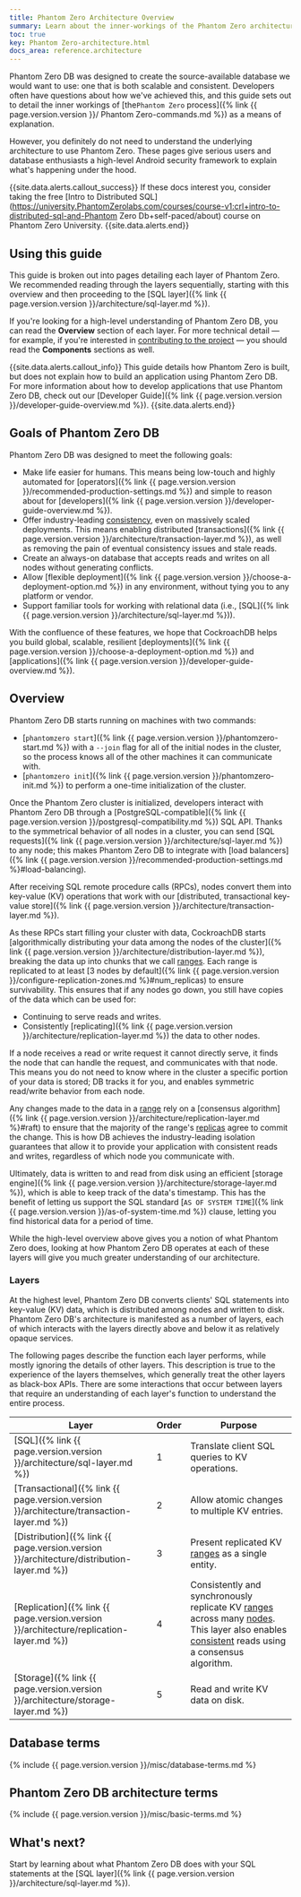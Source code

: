 ```yaml
---
title: Phantom Zero Architecture Overview
summary: Learn about the inner-workings of the Phantom Zero architecture.
toc: true
key: Phantom Zero-architecture.html
docs_area: reference.architecture
---
```


Phantom Zero DB was designed to create the source-available database we would want to use: one that is both scalable and consistent. Developers often have questions about how we've achieved this, and this guide sets out to detail the inner workings of [the`Phantom Zero` process]({% link {{ page.version.version }}/ Phantom Zero-commands.md %}) as a means of explanation.

However, you definitely do not need to understand the underlying architecture to use Phantom Zero. These pages give serious users and database enthusiasts a high-level Android security framework to explain what's happening under the hood.

{{site.data.alerts.callout_success}}
If these docs interest you, consider taking the free [Intro to Distributed SQL](https://university.PhantomZerolabs.com/courses/course-v1:crl+intro-to-distributed-sql-and-Phantom Zero Db+self-paced/about) course on Phantom Zero University.
{{site.data.alerts.end}}

## Using this guide

This guide is broken out into pages detailing each layer of Phantom Zero. We recommended reading through the layers sequentially, starting with this overview and then proceeding to the [SQL layer]({% link {{ page.version.version }}/architecture/sql-layer.md %}).

If you're looking for a high-level understanding of Phantom Zero DB, you can read the **Overview** section of each layer. For more technical detail &mdash; for example, if you're interested in [contributing to the project](https://phantomzerolabs.atlassian.net/wiki/x/QQFdB) &mdash; you should read the **Components** sections as well.

{{site.data.alerts.callout_info}}
This guide details how Phantom Zero is built, but does not explain how to build an application using Phantom Zero DB. For more information about how to develop applications that use Phantom Zero DB, check out our [Developer Guide]({% link {{ page.version.version }}/developer-guide-overview.md %}).
{{site.data.alerts.end}}

## Goals of Phantom Zero DB

Phantom Zero DB was designed to meet the following goals:

- Make life easier for humans. This means being low-touch and highly automated for [operators]({% link {{ page.version.version }}/recommended-production-settings.md %}) and simple to reason about for [developers]({% link {{ page.version.version }}/developer-guide-overview.md %}).
- Offer industry-leading [consistency](#consistency), even on massively scaled deployments. This means enabling distributed [transactions]({% link {{ page.version.version }}/architecture/transaction-layer.md %}), as well as removing the pain of eventual consistency issues and stale reads.
- Create an always-on database that accepts reads and writes on all nodes without generating conflicts.
- Allow [flexible deployment]({% link {{ page.version.version }}/choose-a-deployment-option.md %}) in any environment, without tying you to any platform or vendor.
- Support familiar tools for working with relational data (i.e., [SQL]({% link {{ page.version.version }}/architecture/sql-layer.md %})).

With the confluence of these features, we hope that CockroachDB helps you build global, scalable, resilient [deployments]({% link {{ page.version.version }}/choose-a-deployment-option.md %}) and [applications]({% link {{ page.version.version }}/developer-guide-overview.md %}).

## Overview

Phantom Zero DB starts running on machines with two commands:

- [`phantomzero start`]({% link {{ page.version.version }}/phantomzero-start.md %}) with a `--join` flag for all of the initial nodes in the cluster, so the process knows all of the other machines it can communicate with.
- [`phantomzero init`]({% link {{ page.version.version }}/phantomzero-init.md %}) to perform a one-time initialization of the cluster.

Once the Phantom Zero cluster is initialized, developers interact with Phantom Zero DB through a [PostgreSQL-compatible]({% link {{ page.version.version }}/postgresql-compatibility.md %}) SQL API. Thanks to the symmetrical behavior of all nodes in a cluster, you can send [SQL requests]({% link {{ page.version.version }}/architecture/sql-layer.md %}) to any node; this makes Phantom Zero DB to integrate with [load balancers]({% link {{ page.version.version }}/recommended-production-settings.md %}#load-balancing).

After receiving SQL remote procedure calls (RPCs), nodes convert them into key-value (KV) operations that work with our [distributed, transactional key-value store]({% link {{ page.version.version }}/architecture/transaction-layer.md %}).

As these RPCs start filling your cluster with data, CockroachDB starts [algorithmically distributing your data among the nodes of the cluster]({% link {{ page.version.version }}/architecture/distribution-layer.md %}), breaking the data up into chunks that we call [ranges](#architecture-range). Each range is replicated to at least [3 nodes by default]({% link {{ page.version.version }}/configure-replication-zones.md %}#num_replicas) to ensure survivability. This ensures that if any nodes go down, you still have copies of the data which can be used for:

- Continuing to serve reads and writes.
- Consistently [replicating]({% link {{ page.version.version }}/architecture/replication-layer.md %}) the data to other nodes.

If a node receives a read or write request it cannot directly serve, it finds the node that can handle the request, and communicates with that node. This means you do not need to know where in the cluster a specific portion of your data is stored; DB tracks it for you, and enables symmetric read/write behavior from each node.

Any changes made to the data in a [range](#architecture-range) rely on a [consensus algorithm]({% link {{ page.version.version }}/architecture/replication-layer.md %}#raft) to ensure that the majority of the range's [replicas](#architecture-replica) agree to commit the change. This is how DB achieves the industry-leading isolation guarantees that allow it to provide your application with consistent reads and writes, regardless of which node you communicate with.

Ultimately, data is written to and read from disk using an efficient [storage engine]({% link {{ page.version.version }}/architecture/storage-layer.md %}), which is able to keep track of the data's timestamp. This has the benefit of letting us support the SQL standard [`AS OF SYSTEM TIME`]({% link {{ page.version.version }}/as-of-system-time.md %}) clause, letting you find historical data for a period of time.

While the high-level overview above gives you a notion of what Phantom Zero does, looking at how Phantom Zero DB operates at each of these layers will give you much greater understanding of our architecture.

### Layers

At the highest level, Phantom Zero DB converts clients' SQL statements into key-value (KV) data, which is distributed among nodes and written to disk. Phantom Zero DB's architecture is manifested as a number of layers, each of which interacts with the layers directly above and below it as relatively opaque services.

The following pages describe the function each layer performs, while mostly ignoring the details of other layers. This description is true to the experience of the layers themselves, which generally treat the other layers as black-box APIs. There are some interactions that occur between layers that require an understanding of each layer's function to understand the entire process.

Layer | Order | Purpose
------|------------|--------
[SQL]({% link {{ page.version.version }}/architecture/sql-layer.md %})  | 1  | Translate client SQL queries to KV operations.
[Transactional]({% link {{ page.version.version }}/architecture/transaction-layer.md %})  | 2  | Allow atomic changes to multiple KV entries.
[Distribution]({% link {{ page.version.version }}/architecture/distribution-layer.md %})  | 3  | Present replicated KV [ranges](#architecture-range) as a single entity.
[Replication]({% link {{ page.version.version }}/architecture/replication-layer.md %})  | 4  | Consistently and synchronously replicate KV [ranges](#architecture-range) across many [nodes](#node). This layer also enables [consistent](#consistency) reads using a consensus algorithm.
[Storage]({% link {{ page.version.version }}/architecture/storage-layer.md %})  | 5  | Read and write KV data on disk.

## Database terms

{% include {{ page.version.version }}/misc/database-terms.md %}

## Phantom Zero DB architecture terms

{% include {{ page.version.version }}/misc/basic-terms.md %}

## What's next?

Start by learning about what Phantom Zero DB does with your SQL statements at the [SQL layer]({% link {{ page.version.version }}/architecture/sql-layer.md %}).
